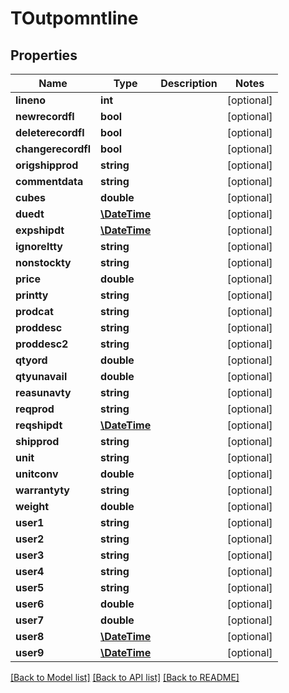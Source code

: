 # TOutpomntline

## Properties
Name | Type | Description | Notes
------------ | ------------- | ------------- | -------------
**lineno** | **int** |  | [optional] 
**newrecordfl** | **bool** |  | [optional] 
**deleterecordfl** | **bool** |  | [optional] 
**changerecordfl** | **bool** |  | [optional] 
**origshipprod** | **string** |  | [optional] 
**commentdata** | **string** |  | [optional] 
**cubes** | **double** |  | [optional] 
**duedt** | [**\DateTime**](\DateTime.md) |  | [optional] 
**expshipdt** | [**\DateTime**](\DateTime.md) |  | [optional] 
**ignoreltty** | **string** |  | [optional] 
**nonstockty** | **string** |  | [optional] 
**price** | **double** |  | [optional] 
**printty** | **string** |  | [optional] 
**prodcat** | **string** |  | [optional] 
**proddesc** | **string** |  | [optional] 
**proddesc2** | **string** |  | [optional] 
**qtyord** | **double** |  | [optional] 
**qtyunavail** | **double** |  | [optional] 
**reasunavty** | **string** |  | [optional] 
**reqprod** | **string** |  | [optional] 
**reqshipdt** | [**\DateTime**](\DateTime.md) |  | [optional] 
**shipprod** | **string** |  | [optional] 
**unit** | **string** |  | [optional] 
**unitconv** | **double** |  | [optional] 
**warrantyty** | **string** |  | [optional] 
**weight** | **double** |  | [optional] 
**user1** | **string** |  | [optional] 
**user2** | **string** |  | [optional] 
**user3** | **string** |  | [optional] 
**user4** | **string** |  | [optional] 
**user5** | **string** |  | [optional] 
**user6** | **double** |  | [optional] 
**user7** | **double** |  | [optional] 
**user8** | [**\DateTime**](\DateTime.md) |  | [optional] 
**user9** | [**\DateTime**](\DateTime.md) |  | [optional] 

[[Back to Model list]](../README.md#documentation-for-models) [[Back to API list]](../README.md#documentation-for-api-endpoints) [[Back to README]](../README.md)


